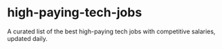# high-paying-tech-jobs
A curated list of the best high-paying tech jobs with competitive salaries, updated daily.
